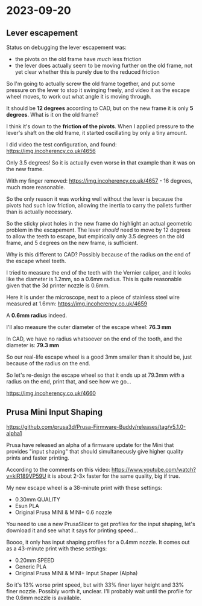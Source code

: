 # 2023-09-20

## Lever escapement

Status on debugging the lever escapement was: 

* the pivots on the old frame have *much* less friction
* the lever does actually seem to be moving further on the old frame, not yet clear whether this is purely due to the reduced friction

So I'm going to actually screw the old frame together, and put some pressure on the lever to stop it swinging
freely, and video it as the escape wheel moves, to work out what angle it is moving through.

It should be **12 degrees** according to CAD, but on the new frame it is only **5 degrees**. What is it on the old frame?

I think it's down to the **friction of the pivots**. When I applied pressure to the lever's shaft on the old frame,
it started oscillating by only a tiny amount.

I did video the test configuration, and found: https://img.incoherency.co.uk/4656

Only 3.5 degrees! So it is actually even worse in that example than it was on the new frame.

With my finger removed: https://img.incoherency.co.uk/4657 - 16 degrees, much more reasonable.

So the only reason it was working well without the lever is because the pivots had such low friction, allowing the inertia
to carry the pallets further than is actually necessary.

So the sticky pivot holes in the new frame do highlight an actual geometric problem in the escapement.
The lever *should* need to move by 12 degrees to allow the teeth to escape, but empirically only 3.5
degrees on the old frame, and 5 degrees on the new frame, is sufficient.

Why is this different to CAD? Possibly because of the radius on the end of the escape wheel teeth.

I tried to measure the end of the teeth with the Vernier caliper, and it looks like
the diameter is 1.2mm, so a 0.6mm radius. This is quite reasonable given that the 3d printer nozzle is 0.6mm.

Here it is under the microscope, next to a piece of stainless steel wire measured at 1.6mm: https://img.incoherency.co.uk/4659

A **0.6mm radius** indeed.

I'll also measure the outer diameter of the escape wheel: **76.3 mm**

In CAD, we have no radius whatsoever on the end of the tooth, and the diameter is: **79.3 mm**

So our real-life escape wheel is a good 3mm smaller than it should be, just because of the radius on the end.

So let's re-design the escape wheel so that it ends up at 79.3mm *with* a radius on the end, print that, and see
how we go...

https://img.incoherency.co.uk/4660

## Prusa Mini Input Shaping

https://github.com/prusa3d/Prusa-Firmware-Buddy/releases/tag/v5.1.0-alpha1

Prusa have released an alpha of a firmware update for the Mini that provides "input shaping" that should simultaneously give
higher quality prints and faster printing.

According to the comments on this video: https://www.youtube.com/watch?v=klR189VP59U it is about 2-3x faster for the same quality,
big if true.

My new escape wheel is a 38-minute print with these settings:

 * 0.30mm QUALITY
 * Esun PLA
 * Original Prusa MINI & MINI+ 0.6 nozzle

You need to use a new PrusaSlicer to get profiles for the input shaping, let's download it and see what it says for printing speed...

Boooo, it only has input shaping profiles for a 0.4mm nozzle. It comes out as a 43-minute
print with these settings:

* 0.20mm SPEED
* Generic PLA
* Original Prusa MINI & MINI+ Input Shaper (Alpha)

So it's 13% worse print speed, but with 33% finer layer height and 33% finer nozzle.
Possibly worth it, unclear. I'll probably wait until the profile for the 0.6mm nozzle is available.
